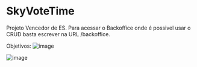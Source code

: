 # SkyVoteTime
Projeto Vencedor de ES.
Para acessar o Backoffice onde é possivel usar o CRUD basta escrever na URL /backoffice.


Objetivos:
![image](https://github.com/diogoreisrodrigues/SkyVoteTime/assets/119296999/2ce76adb-1a92-43fc-9c62-2ceca4bbc122)

![image](https://github.com/diogoreisrodrigues/SkyVoteTime/assets/119296999/dac85d2a-d929-41bf-88e5-9defd386ebf8)
